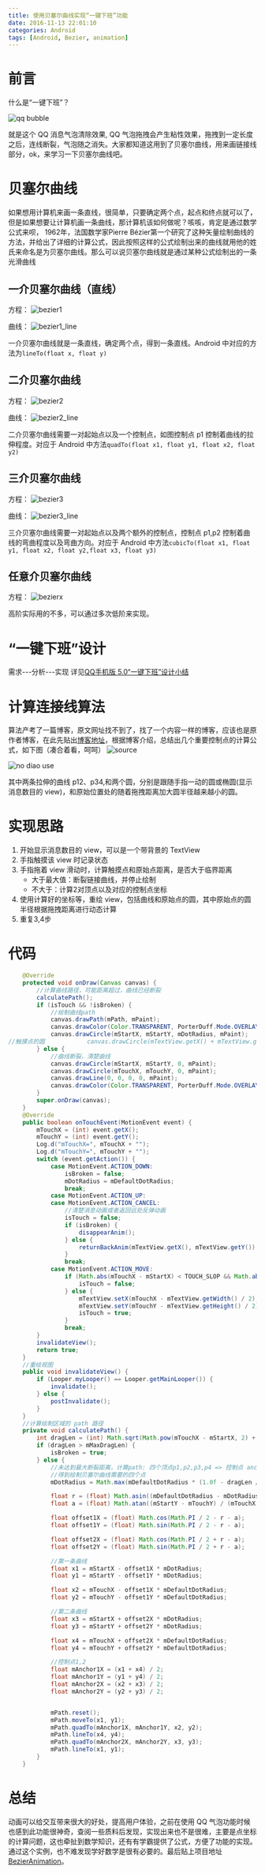 ```yaml
---
title: 使用贝塞尔曲线实现“一键下班”功能
date: 2016-11-13 22:01:10
categories: Android
tags: [Android, Bezier, animation]
---
```


# 前言
什么是“一键下班”？

![qq bubble](http://ww2.sinaimg.cn/mw690/005X6W83jw1f9qtzfqtj2j30ge07x0sw.jpg)

就是这个 QQ 消息气泡清除效果, QQ 气泡拖拽会产生粘性效果，拖拽到一定长度之后，连线断裂，气泡随之消失。大家都知道这用到了贝塞尔曲线，用来画链接线部分，ok，来学习一下贝塞尔曲线吧。

# 贝塞尔曲线
如果想用计算机来画一条直线，很简单，只要确定两个点，起点和终点就可以了，但是如果想要让计算机画一条曲线，那计算机该如何做呢？咳咳，肯定是通过数学公式来呗，
1962年，法国数学家Pierre Bézier第一个研究了这种矢量绘制曲线的方法，并给出了详细的计算公式，因此按照这样的公式绘制出来的曲线就用他的姓氏来命名是为贝塞尔曲线。那么可以说贝塞尔曲线就是通过某种公式绘制出的一条光滑曲线

## 一介贝塞尔曲线（直线）
方程：
![bezier1](http://a.hiphotos.baidu.com/baike/s%3D325/sign=391820be267f9e2f74351b0a2a31e962/91529822720e0cf34f59dca30b46f21fbe09aa38.jpg)

曲线：
![bezier1_line](http://ww1.sinaimg.cn/mw690/005X6W83jw1f9rzdypx1vg306o02s74z.gif)

一介贝塞尔曲线就是一条直线，确定两个点，得到一条直线。Android 中对应的方法为`lineTo(float x, float y)`

## 二介贝塞尔曲线
方程：
![bezier2](http://c.hiphotos.baidu.com/baike/s%3D317/sign=9aefef4b08f79052eb1f413f3bf2d738/11385343fbf2b21129581916cb8065380cd78e70.jpg)

曲线：
![bezier2_line](http://ww3.sinaimg.cn/mw690/005X6W83jw1f9rzdz67fgg306o02sgnc.gif)

二介贝塞尔曲线需要一对起始点以及一个控制点，如图控制点 p1 控制着曲线的拉伸程度。对应于 Android 中方法`quadTo(float x1, float y1, float x2, float y2)`

## 三介贝塞尔曲线
方程：
![bezier3](http://e.hiphotos.baidu.com/baike/s%3D421/sign=9a6521eab8014a90853e47bf98763971/f603918fa0ec08fad54f8dff58ee3d6d55fbda1f.jpg)

曲线：
![bezier3_line](http://ww2.sinaimg.cn/mw690/005X6W83jw1f9rzdzqbqlg306o02s76z.gif)

三介贝塞尔曲线需要一对起始点以及两个额外的控制点，控制点 p1,p2 控制着曲线的弯曲程度以及弯曲方向。对应于 Android 中方法`cubicTo(float x1, float y1, float x2, float y2,float x3, float y3)`

## 任意介贝塞尔曲线
方程：
![bezierx](http://f.hiphotos.baidu.com/baike/s%3D801/sign=a9e1f30835a85edffe8cf323785509d8/f9dcd100baa1cd11675be878b812c8fcc2ce2dfc.jpg)

高阶实际用的不多，可以通过多次低阶来实现。

# “一键下班”设计
需求---分析---实现
详见[QQ手机版 5.0“一键下班”设计小结](http://isux.tencent.com/qq-mobile-off-duty.html)

# 计算连接线算法
算法产考了一篇博客，原文网址找不到了，找了一个内容一样的博客，应该也是原作者博客，在此先贴出[博客地址](http://blog.csdn.net/xieyupeng520/article/details/50374561)，根据博客介绍，总结出几个重要控制点的计算公式，如下图（凑合着看，呵呵）
![source](http://ww3.sinaimg.cn/mw690/005X6W83jw1f9u8et0kh4j30sg0lcgn2.jpg)

![no diao use](http://ww3.sinaimg.cn/mw690/005X6W83jw1f9s1bl264yj30eo0ag40d.jpg)

其中两条拉伸的曲线 p12、p34,和两个圆，分别是跟随手指一动的圆或椭圆(显示消息数目的 view)，和原始位置处的随着拖拽距离加大圆半径越来越小的圆。

# 实现思路
1. 开始显示消息数目的 view，可以是一个带背景的 TextView
2. 手指触摸该 view 时记录状态
3. 手指拖着 view 滑动时，计算触摸点和原始点距离，是否大于临界距离
    - 大于最大值：断裂链接曲线，并停止绘制
    - 不大于：计算2对顶点以及对应的控制点坐标
4. 使用计算好的坐标等，重绘 view，包括曲线和原始点的圆，其中原始点的圆半径根据拖拽距离进行动态计算
5. 重复3,4步

# 代码
```java
    @Override
    protected void onDraw(Canvas canvas) {
        //计算曲线路径，可能距离超过，曲线已经断裂
        calculatePath();
        if (isTouch && !isBroken) {
            //绘制曲线path
            canvas.drawPath(mPath, mPaint);
            canvas.drawColor(Color.TRANSPARENT, PorterDuff.Mode.OVERLAY);
            canvas.drawCircle(mStartX, mStartY, mDotRadius, mPaint);
//触摸点的圆            canvas.drawCircle(mTextView.getX() + mTextView.getWidth() / 2, mTextView.getY() + mTextView.getHeight() / 2, mDefaultDotRadius, mPaint);
        } else {
            //曲线断裂，清楚曲线
            canvas.drawCircle(mStartX, mStartY, 0, mPaint);
            canvas.drawCircle(mTouchX, mTouchY, 0, mPaint);
            canvas.drawLine(0, 0, 0, 0, mPaint);
            canvas.drawColor(Color.TRANSPARENT, PorterDuff.Mode.OVERLAY);
        }
        super.onDraw(canvas);
    }
    @Override
    public boolean onTouchEvent(MotionEvent event) {
        mTouchX = (int) event.getX();
        mTouchY = (int) event.getY();
        Log.d("mTouchX=", mTouchX + "");
        Log.d("mTouchY=", mTouchY + "");
        switch (event.getAction()) {
            case MotionEvent.ACTION_DOWN:
                isBroken = false;
                mDotRadius = mDefaultDotRadius;
                break;
            case MotionEvent.ACTION_UP:
            case MotionEvent.ACTION_CANCEL:
                //清楚消息动画或者返回远处反弹动画
                isTouch = false;
                if (isBroken) {
                    disappearAnim();
                } else {
                    returnBackAnim(mTextView.getX(), mTextView.getY());
                }
                break;
            case MotionEvent.ACTION_MOVE:
                if (Math.abs(mTouchX - mStartX) < TOUCH_SLOP && Math.abs(mTouchY - mStartY) < TOUCH_SLOP) {
                    isTouch = false;
                } else {
                    mTextView.setX(mTouchX - mTextView.getWidth() / 2);
                    mTextView.setY(mTouchY - mTextView.getHeight() / 2);
                    isTouch = true;
                }
                break;
        }
        invalidateView();
        return true;
    }
    //重绘视图
    public void invalidateView() {
        if (Looper.myLooper() == Looper.getMainLooper()) {
            invalidate();
        } else {
            postInvalidate();
        }
    }
    //计算绘制区域的 path 路径
    private void calculatePath() {
        int dragLen = (int) Math.sqrt(Math.pow(mTouchX - mStartX, 2) + Math.pow(mStartY - mTouchY, 2));
        if (dragLen > mMaxDragLen) {
            isBroken = true;
        } else {
            //未达到最大断裂距离，计算path: 四个顶点p1,p2,p3,p4 => 控制点 anchor1,anchor2
            //得到绘制贝塞尔曲线需要的四个点
            mDotRadius = Math.max(mDefaultDotRadius * (1.0f - dragLen / mMaxDragLen), 12);

            float r = (float) Math.asin((mDefaultDotRadius - mDotRadius) / dragLen);
            float a = (float) Math.atan((mStartY - mTouchY) / (mTouchX - mStartX));

            float offset1X = (float) Math.cos(Math.PI / 2 - r - a);
            float offset1Y = (float) Math.sin(Math.PI / 2 - r - a);

            float offset2X = (float) Math.cos(Math.PI / 2 + r - a);
            float offset2Y = (float) Math.sin(Math.PI / 2 + r - a);

            //第一条曲线
            float x1 = mStartX - offset1X * mDotRadius;
            float y1 = mStartY - offset1Y * mDotRadius;

            float x2 = mTouchX - offset1X * mDefaultDotRadius;
            float y2 = mTouchY - offset1Y * mDefaultDotRadius;

            //第二条曲线
            float x3 = mStartX + offset2X * mDotRadius;
            float y3 = mStartY + offset2Y * mDotRadius;

            float x4 = mTouchX + offset2X * mDefaultDotRadius;
            float y4 = mTouchY + offset2Y * mDefaultDotRadius;

            //控制点1,2
            float mAnchor1X = (x1 + x4) / 2;
            float mAnchor1Y = (y1 + y4) / 2;
            float mAnchor2X = (x2 + x3) / 2;
            float mAnchor2Y = (y2 + y3) / 2;


            mPath.reset();
            mPath.moveTo(x1, y1);
            mPath.quadTo(mAnchor1X, mAnchor1Y, x2, y2);
            mPath.lineTo(x4, y4);
            mPath.quadTo(mAnchor2X, mAnchor2Y, x3, y3);
            mPath.lineTo(x1, y1);
        }
    }
```

# 总结
动画可以给交互带来很大的好处，提高用户体验，之前在使用 QQ 气泡功能时候也感到此功能很神奇，查阅一些质料后发现，实现出来也不是很难，主要是点坐标的计算问题，这也牵扯到数学知识，还有有学霸提供了公式，方便了功能的实现。通过这个实例，也不难发现学好数学是很有必要的。最后贴上项目地址[BezierAnimation](https://github.com/hymanme/BezierAnimation)。


